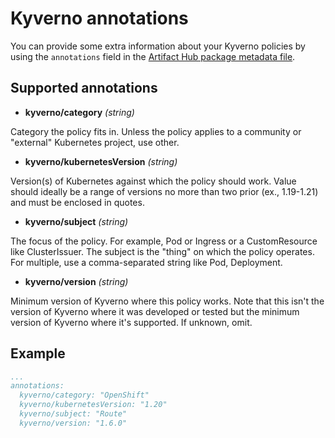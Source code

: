 # Kyverno annotations

You can provide some extra information about your Kyverno policies by using the `annotations` field in the [Artifact Hub package metadata file](https://github.com/khulnasoft/hub/blob/master/docs/metadata/khulnasoft-pkg.yml).

## Supported annotations

- **kyverno/category** *(string)*

Category the policy fits in. Unless the policy applies to a community or "external" Kubernetes project, use other.

- **kyverno/kubernetesVersion** *(string)*

Version(s) of Kubernetes against which the policy should work. Value should ideally be a range of versions no more than two prior (ex., 1.19-1.21) and must be enclosed in quotes.

- **kyverno/subject** *(string)*

The focus of the policy. For example, Pod or Ingress or a CustomResource like ClusterIssuer. The subject is the "thing" on which the policy operates. For multiple, use a comma-separated string like Pod, Deployment.

- **kyverno/version** *(string)*

Minimum version of Kyverno where this policy works. Note that this isn't the version of Kyverno where it was developed or tested but the minimum version of Kyverno where it's supported. If unknown, omit.

## Example

```yaml
...
annotations:
  kyverno/category: "OpenShift"
  kyverno/kubernetesVersion: "1.20"
  kyverno/subject: "Route"
  kyverno/version: "1.6.0"
```
